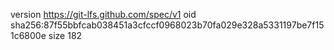 version https://git-lfs.github.com/spec/v1
oid sha256:87f55bbfcab038451a3cfccf0968023b70fa029e328a5331197be7f151c6800e
size 182
